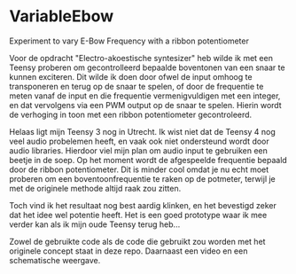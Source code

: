# VariableEbow
Experiment to vary E-Bow Frequency with a ribbon potentiometer


Voor de opdracht "Electro-akoestische syntesizer" heb wilde ik met een Teensy proberen om gecontrolleerd bepaalde boventonen van een snaar te kunnen exciteren. Dit wilde ik doen door ofwel de input omhoog te transponeren en terug op de snaar te spelen, of door de frequentie te meten vanaf de input en die frequentie vermenigvuldigen met een integer, en dat vervolgens via een PWM output op de snaar te spelen. Hierin wordt de verhoging in toon met een ribbon potentiometer gecontroleerd.

Helaas ligt mijn Teensy 3 nog in Utrecht. Ik wist niet dat de Teensy 4 nog veel audio probelemen heeft, en vaak ook niet ondersteund wordt door audio libraries. Hierdoor viel mijn plan om audio input te gebruiken een beetje in de soep. Op het moment wordt de afgespeelde frequentie bepaald door de ribbon potentiometer. Dit is minder cool omdat je nu echt moet proberen om een boventoonfrequentie te raken op de potmeter, terwijl je met de originele methode altijd raak zou zitten.

Toch vind ik het resultaat nog best aardig klinken, en het bevestigd zeker dat het idee wel potentie heeft. Het is een goed prototype waar ik mee verder kan als ik mijn oude Teensy terug heb...

Zowel de gebruikte code als de code die gebruikt zou worden met het originele concept staat in deze repo. Daarnaast een video en een schematische weergave.

